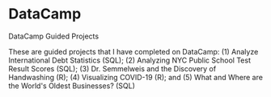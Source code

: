 # DataCamp
DataCamp Guided Projects

These are guided projects that I have completed on DataCamp: (1) Analyze International Debt Statistics (SQL); (2) Analyzing NYC Public School Test Result Scores (SQL); (3) Dr. Semmelweis and the Discovery of Handwashing (R); (4) Visualizing COVID-19 (R); and (5) What and Where are the World's Oldest Businesses? (SQL)
